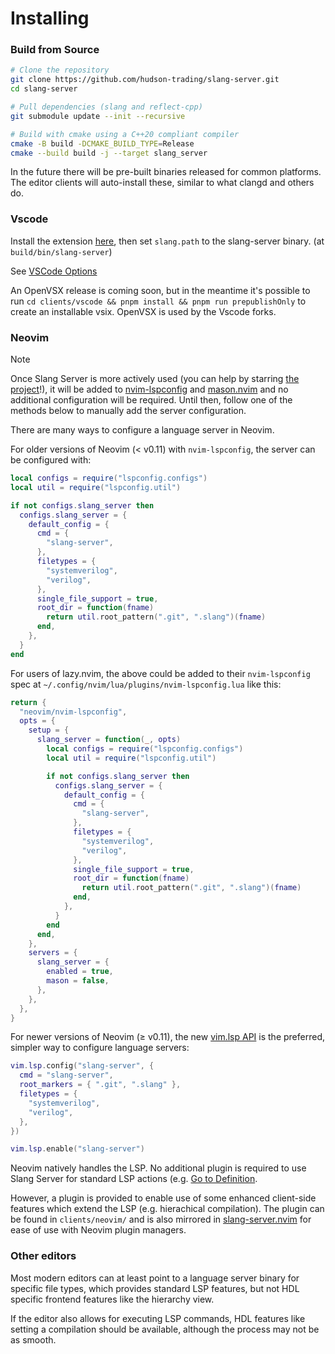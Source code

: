 # Installing

### Build from Source

```bash
# Clone the repository
git clone https://github.com/hudson-trading/slang-server.git
cd slang-server

# Pull dependencies (slang and reflect-cpp)
git submodule update --init --recursive

# Build with cmake using a C++20 compliant compiler
cmake -B build -DCMAKE_BUILD_TYPE=Release
cmake --build build -j --target slang_server
```

In the future there will be pre-built binaries released for common platforms. The editor clients will auto-install these, similar to what clangd and others do.

### Vscode

Install the extension [here](https://marketplace.visualstudio.com/items?itemName=Hudson-River-Trading.vscode-slang), then set `slang.path` to the slang-server binary. (at `build/bin/slang-server`)

See [VSCode Options](https://github.com/hudson-trading/slang-server/blob/main/clients/vscode/CONFIG.md)

An OpenVSX release is coming soon, but in the meantime it's possible to run `cd clients/vscode && pnpm install && pnpm run prepublishOnly` to create an installable vsix. OpenVSX is used by the Vscode forks.

### Neovim

> [!NOTE]
> Once Slang Server is more actively used (you can help by starring [the project](https://github.com/hudson-trading/slang-server)!), it will be added to [nvim-lspconfig](https://github.com/neovim/nvim-lspconfig) and [mason.nvim](https://github.com/mason-org/mason.nvim) and no additional configuration will be required. Until then, follow one of the methods below to manually add the server configuration.

There are many ways to configure a language server in Neovim.

For older versions of Neovim (< v0.11) with `nvim-lspconfig`, the server can be configured with:
```lua
local configs = require("lspconfig.configs")
local util = require("lspconfig.util")

if not configs.slang_server then
  configs.slang_server = {
    default_config = {
      cmd = {
        "slang-server",
      },
      filetypes = {
        "systemverilog",
        "verilog",
      },
      single_file_support = true,
      root_dir = function(fname)
        return util.root_pattern(".git", ".slang")(fname)
      end,
    },
  }
end
```

For users of lazy.nvim, the above could be added to their `nvim-lspconfig` spec at `~/.config/nvim/lua/plugins/nvim-lspconfig.lua` like this:
```lua
return {
  "neovim/nvim-lspconfig",
  opts = {
    setup = {
      slang_server = function(_, opts)
        local configs = require("lspconfig.configs")
        local util = require("lspconfig.util")

        if not configs.slang_server then
          configs.slang_server = {
            default_config = {
              cmd = {
                "slang-server",
              },
              filetypes = {
                "systemverilog",
                "verilog",
              },
              single_file_support = true,
              root_dir = function(fname)
                return util.root_pattern(".git", ".slang")(fname)
              end,
            },
          }
        end
      end,
    },
    servers = {
      slang_server = {
        enabled = true,
        mason = false,
      },
    },
  },
}
```

For newer versions of Neovim (≥ v0.11), the new [vim.lsp API](https://neovim.io/doc/user/lsp.html#vim.lsp.start()) is the preferred, simpler way to configure language servers:
```lua
vim.lsp.config("slang-server", {
  cmd = "slang-server",
  root_markers = { ".git", ".slang" },
  filetypes = {
    "systemverilog",
    "verilog",
  },
})

vim.lsp.enable("slang-server")
```

Neovim natively handles the LSP. No additional plugin is required to use Slang Server for standard LSP actions (e.g. [Go to Definition](https://microsoft.github.io/language-server-protocol/specifications/lsp/3.17/specification/#textDocument_definition).

However, a plugin is provided to enable use of some enhanced client-side features which extend the LSP (e.g. hierachical compilation). The plugin can be found in `clients/neovim/` and is also mirrored in [slang-server.nvim](https://github.com/hudson-trading/slang-server.nvim) for ease of use with Neovim plugin managers.

### Other editors

Most modern editors can at least point to a language server binary for specific file types, which provides standard LSP features, but not HDL specific frontend features like the hierarchy view.

If the editor also allows for executing LSP commands, HDL features like setting a compilation should be available, although the process may not be as smooth.
